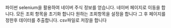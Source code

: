파이썬 selenium을 활용하여 네이버 주식 정보를 얻습니다. 
네이버 페이지로 이동을 합니다.
모든 조회 항목을 초기화 합니다
원하는 조회항목을 설정을 합니다
그 후 페이지를 정한후 데이터를 추출합니다.
csv파일로 저장을 합니다
